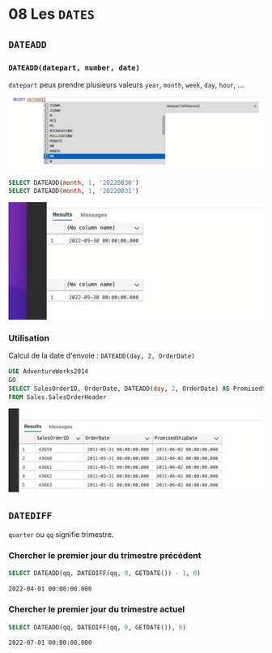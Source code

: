 # 08 Les `DATES`

## `DATEADD`

### `DATEADD(datepart, number, date)`

`datepart` peux prendre plusieurs valeurs `year`, `month`, `week`, `day`, `hour`, ...

<img src="assets/dateadd-datepart-add-gft.png" alt="dateadd-datepart-add-gft" style="zoom:50%;" />

```sql
SELECT DATEADD(month, 1, '20220830')
SELECT DATEADD(month, 1, '20220831')
```

<img src="assets/dateadd-result-yyu.png" alt="dateadd-result-yyu" style="zoom:50%;" />



### Utilisation

Calcul de la date d'envoie : `DATEADD(day, 2, OrderDate)`

```sql
USE AdventureWorks2014
GO
SELECT SalesOrderID, OrderDate, DATEADD(day, 2, OrderDate) AS PromisedShipDate
FROM Sales.SalesOrderHeader
```

<img src="assets/compute-ship-date-iij.png" alt="compute-ship-date-iij" style="zoom:50%;" />



## `DATEDIFF`

`quarter` ou `qq` signifie trimestre.

### Chercher le premier jour du trimestre précédent

```sql
SELECT DATEADD(qq, DATEDIFF(qq, 0, GETDATE()) - 1, 0)
```

```
2022-04-01 00:00:00.000
```



### Chercher le premier jour du trimestre actuel

```sql
SELECT DATEADD(qq, DATEDIFF(qq, 0, GETDATE()), 0)
```

```
2022-07-01 00:00:00.000
```























